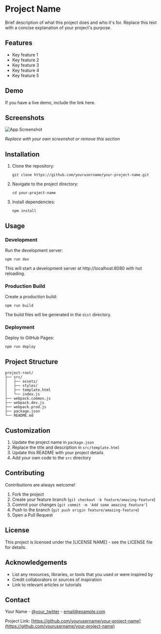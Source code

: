 # Project Name

Brief description of what this project does and who it's for. Replace this text with a concise explanation of your project's purpose.

## Features

- Key feature 1
- Key feature 2
- Key feature 3
- Key feature 4
- Key feature 5

## Demo

If you have a live demo, include the link here.

## Screenshots

![App Screenshot](src/assets/screenshot.png)

*Replace with your own screenshot or remove this section*

## Installation

1. Clone the repository:
   ```
   git clone https://github.com/yourusername/your-project-name.git
   ```

2. Navigate to the project directory:
   ```
   cd your-project-name
   ```

3. Install dependencies:
   ```
   npm install
   ```

## Usage

### Development

Run the development server:
```
npm run dev
```

This will start a development server at http://localhost:8080 with hot reloading.

### Production Build

Create a production build:
```
npm run build
```

The build files will be generated in the `dist` directory.

### Deployment

Deploy to GitHub Pages:
```
npm run deploy
```

## Project Structure

```
project-root/
├── src/
│   ├── assets/
│   ├── styles/
│   ├── template.html
│   └── index.js
├── webpack.common.js
├── webpack.dev.js
├── webpack.prod.js
├── package.json
└── README.md
```

## Customization

1. Update the project name in `package.json`
2. Replace the title and description in `src/template.html`
3. Update this README with your project details
4. Add your own code to the `src` directory

## Contributing

Contributions are always welcome!

1. Fork the project
2. Create your feature branch (`git checkout -b feature/amazing-feature`)
3. Commit your changes (`git commit -m 'Add some amazing feature'`)
4. Push to the branch (`git push origin feature/amazing-feature`)
5. Open a Pull Request

## License

This project is licensed under the [LICENSE NAME] - see the LICENSE file for details.

## Acknowledgements

- List any resources, libraries, or tools that you used or were inspired by
- Credit collaborators or sources of inspiration
- Link to relevant articles or tutorials

## Contact

Your Name - [@your_twitter](https://twitter.com/your_twitter) - email@example.com

Project Link: [https://github.com/yourusername/your-project-name](https://github.com/yourusername/your-project-name)